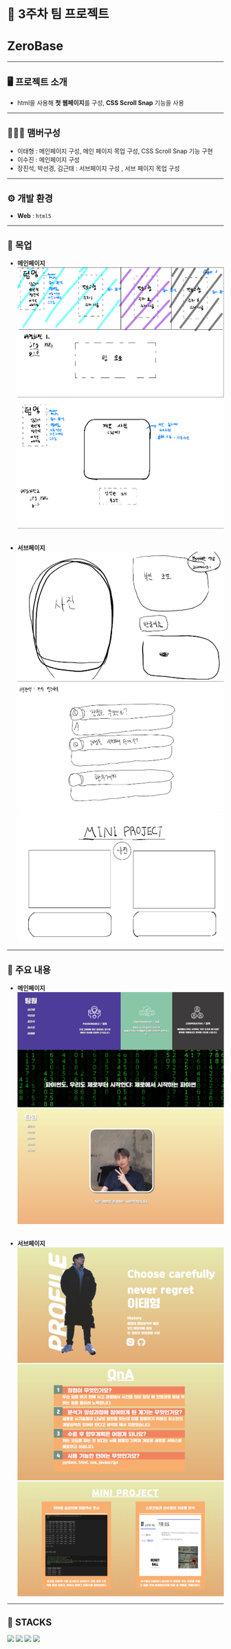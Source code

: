 # 🚩 3주차 팀 프로젝트
# **ZeroBase**
----------------------------------------------------------

## 🖥️ 프로젝트 소개
-  html을 사용해 **첫 웹페이지**를 구성, **CSS Scroll Snap** 기능을 사용

----------------------------------------------------------


## 🧑‍🤝‍🧑 맴버구성
 - 이태형 : 메인페이지 구성, 메인 페이지 목업 구성, CSS Scroll Snap 기능 구현
 - 이수진 : 메인페이지 구성
 - 장진석, 박선경, 김근태 : 서브페이지 구성 , 서브 페이지 목업 구성

----------------------------------------------------------

## ⚙️ 개발 환경
- **Web** : `html5`
----------------------------------------------------------

## 📍 목업
- **메인페이지**
![Alt text](readme_img/image.png)
![Alt text](readme_img/image-1.png)
<br></br>

- **서브페이지**
![Alt text](readme_img/image-2.png)
![Alt text](readme_img/image-3.png)
![Alt text](readme_img/image-4.png)

----------------------------------------------------------
## 📌 주요 내용
- **메인페이지**
![Alt text](readme_img/image-5.png)
![Alt text](readme_img/image-6.png)
<br></br>

- **서브페이지**
![Alt text](readme_img/image-7.png)
![Alt text](readme_img/image-8.png)
![Alt text](readme_img/image-9.png)

----------------------------------------------------------
## 📓 STACKS
 <img src="https://img.shields.io/badge/Python-3776AB?style=for-the-badge&logo=Python&logoColor=white"> <img src="https://img.shields.io/badge/Jupyter-F37626?style=for-the-badge&logo=Jupyter&logoColor=white"> <img src="https://img.shields.io/badge/Pandas-150458?style=for-the-badge&logo=Pandas&logoColor=white"> <img src="https://img.shields.io/badge/html5-E34F26?style=for-the-badge&logo=html5&logoColor=white"> 
